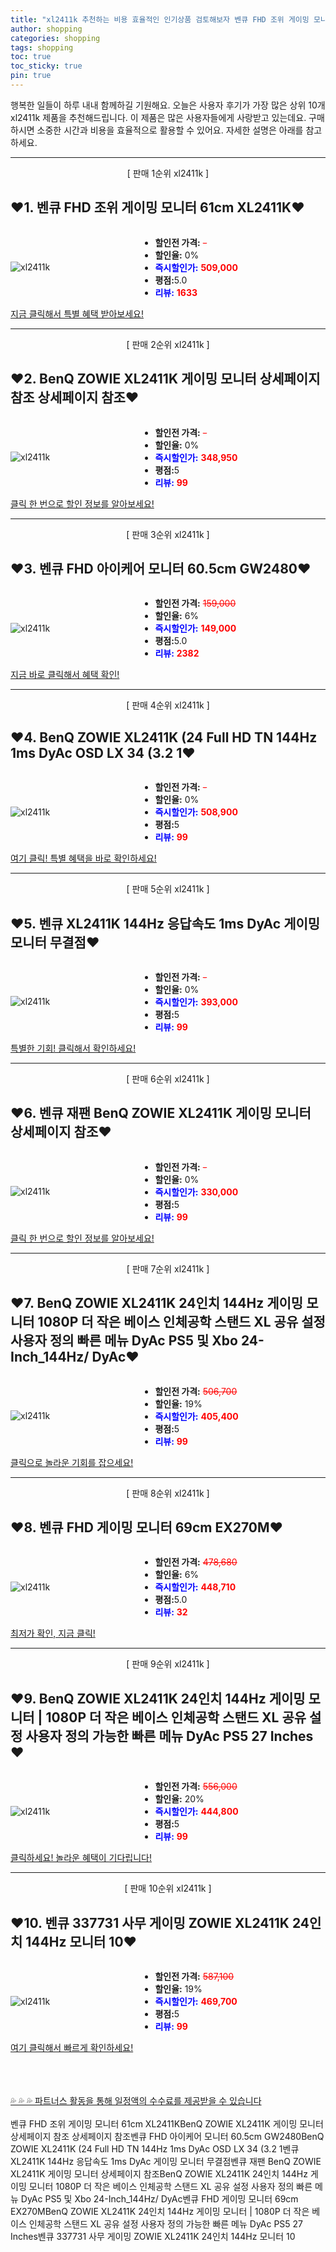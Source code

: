 ```yaml
---
title: "xl2411k 추천하는 비용 효율적인 인기상품 검토해보자 벤큐 FHD 조위 게이밍 모니터"
author: shopping
categories: shopping
tags: shopping
toc: true
toc_sticky: true
pin: true
---
```

행복한 일들이 하루 내내 함께하길 기원해요. 오늘은 사용자 후기가 가장 많은 상위 10개 xl2411k 제품을 추천해드립니다. 이 제품은 많은 사용자들에게 사랑받고 있는데요. 구매하시면 소중한 시간과 비용을 효율적으로 활용할 수 있어요. 자세한 설명은 아래를 참고하세요.

---
<p class="toplist" style="margin: 0 auto; display: block; width: fit-content;">[ 판매 1순위 xl2411k ]</p>

<h2><strong>❤️1. 벤큐 FHD 조위 게이밍 모니터 61cm XL2411K❤️</strong></h2>

<div style="display: flex; align-items: center;">
    <div style="flex: 0.4;">
        <img src="https://thumbnail7.coupangcdn.com/thumbnails/remote/230x230ex/image/vendor_inventory/42f4/9b6b2fcdfbf3b1d99b668fdf8eb634ab8dd59d5c3d59363d232b3ce16151.jpg" alt="xl2411k" style="max-width: 100%;">
    </div>
    <div style="flex: 0.6; margin-left: 10px;">
        <ul>
            <li><strong>할인전 가격:</strong> <del style="color: red;">-</del></li>
            <li><strong>할인율:</strong> 0%</li>
            <li><span style='color:blue'><strong>즉시할인가:</strong></span> <span style='color:red'><strong>509,000</strong></span></li>
            <li><strong>평점:</strong>5.0</li>
            <li><span style='color:blue'><strong>리뷰:</strong></span> <span style='color:red'><strong>1633</strong></span></li>
        </ul>
    </div>
</div>
<div class="center">
    <a href="https://William4Davisa.github.io?lptag=AF9450613&subid=githubio&pageKey=5033899308&traceid=V0-153&itemId=6762458094&vendorItemId=78548191358" class="myButton">
        지금 클릭해서 특별 혜택 받아보세요!
    </a>
</div>


---
<p class="toplist" style="margin: 0 auto; display: block; width: fit-content;">[ 판매 2순위 xl2411k ]</p>

<h2><strong>❤️2. BenQ ZOWIE XL2411K 게이밍 모니터 상세페이지 참조 상세페이지 참조❤️</strong></h2>

<div style="display: flex; align-items: center;">
    <div style="flex: 0.4;">
        <img src="https://thumbnail7.coupangcdn.com/thumbnails/remote/230x230ex/image/vendor_inventory/c3e0/5743b98fa2bdee77135e0b39be25f29011ee7c0b823d63b538a88010d742.jpg" alt="xl2411k" style="max-width: 100%;">
    </div>
    <div style="flex: 0.6; margin-left: 10px;">
        <ul>
            <li><strong>할인전 가격:</strong> <del style="color: red;">-</del></li>
            <li><strong>할인율:</strong> 0%</li>
            <li><span style='color:blue'><strong>즉시할인가:</strong></span> <span style='color:red'><strong>348,950</strong></span></li>
            <li><strong>평점:</strong>5</li>
            <li><span style='color:blue'><strong>리뷰:</strong></span> <span style='color:red'><strong>99</strong></span></li>
        </ul>
    </div>
</div>
<div class="center">
    <a href="https://William4Davisa.github.io?lptag=AF9450613&subid=githubio&pageKey=6788524559&traceid=V0-153&itemId=15987194125&vendorItemId=86346959656" class="myButton">
        클릭 한 번으로 할인 정보를 알아보세요!
    </a>
</div>


---
<p class="toplist" style="margin: 0 auto; display: block; width: fit-content;">[ 판매 3순위 xl2411k ]</p>

<h2><strong>❤️3. 벤큐 FHD 아이케어 모니터 60.5cm GW2480❤️</strong></h2>

<div style="display: flex; align-items: center;">
    <div style="flex: 0.4;">
        <img src="https://thumbnail8.coupangcdn.com/thumbnails/remote/230x230ex/image/retail/images/1705493343226367-85805741-c152-483e-adfa-3cc0b256be6b.jpg" alt="xl2411k" style="max-width: 100%;">
    </div>
    <div style="flex: 0.6; margin-left: 10px;">
        <ul>
            <li><strong>할인전 가격:</strong> <del style="color: red;">159,000</del></li>
            <li><strong>할인율:</strong> 6%</li>
            <li><span style='color:blue'><strong>즉시할인가:</strong></span> <span style='color:red'><strong>149,000</strong></span></li>
            <li><strong>평점:</strong>5.0</li>
            <li><span style='color:blue'><strong>리뷰:</strong></span> <span style='color:red'><strong>2382</strong></span></li>
        </ul>
    </div>
</div>
<div class="center">
    <a href="https://William4Davisa.github.io?lptag=AF9450613&subid=githubio&pageKey=27519218&traceid=V0-153&itemId=105880210&vendorItemId=3203709127" class="myButton">
        지금 바로 클릭해서 혜택 확인!
    </a>
</div>


---
<p class="toplist" style="margin: 0 auto; display: block; width: fit-content;">[ 판매 4순위 xl2411k ]</p>

<h2><strong>❤️4. BenQ ZOWIE XL2411K (24 Full HD TN 144Hz 1ms DyAc OSD LX 34 (3.2 1❤️</strong></h2>

<div style="display: flex; align-items: center;">
    <div style="flex: 0.4;">
        <img src="https://thumbnail7.coupangcdn.com/thumbnails/remote/230x230ex/image/vendor_inventory/d02c/46087861a315c9ab4d1e75bb739e4af9d4a2832da3aac1111708ac2b02db.jpg" alt="xl2411k" style="max-width: 100%;">
    </div>
    <div style="flex: 0.6; margin-left: 10px;">
        <ul>
            <li><strong>할인전 가격:</strong> <del style="color: red;">-</del></li>
            <li><strong>할인율:</strong> 0%</li>
            <li><span style='color:blue'><strong>즉시할인가:</strong></span> <span style='color:red'><strong>508,900</strong></span></li>
            <li><strong>평점:</strong>5</li>
            <li><span style='color:blue'><strong>리뷰:</strong></span> <span style='color:red'><strong>99</strong></span></li>
        </ul>
    </div>
</div>
<div class="center">
    <a href="https://William4Davisa.github.io?lptag=AF9450613&subid=githubio&pageKey=8174071596&traceid=V0-153&itemId=23356797525&vendorItemId=90387393569" class="myButton">
        여기 클릭! 특별 혜택을 바로 확인하세요!
    </a>
</div>


---
<p class="toplist" style="margin: 0 auto; display: block; width: fit-content;">[ 판매 5순위 xl2411k ]</p>

<h2><strong>❤️5. 벤큐 XL2411K 144Hz 응답속도 1ms DyAc 게이밍 모니터 무결점❤️</strong></h2>

<div style="display: flex; align-items: center;">
    <div style="flex: 0.4;">
        <img src="https://thumbnail10.coupangcdn.com/thumbnails/remote/230x230ex/image/vendor_inventory/6d40/5266c5a14227013cff6d99d067968591989989c39c649f9e9f983de0f8b7.jpg" alt="xl2411k" style="max-width: 100%;">
    </div>
    <div style="flex: 0.6; margin-left: 10px;">
        <ul>
            <li><strong>할인전 가격:</strong> <del style="color: red;">-</del></li>
            <li><strong>할인율:</strong> 0%</li>
            <li><span style='color:blue'><strong>즉시할인가:</strong></span> <span style='color:red'><strong>393,000</strong></span></li>
            <li><strong>평점:</strong>5</li>
            <li><span style='color:blue'><strong>리뷰:</strong></span> <span style='color:red'><strong>99</strong></span></li>
        </ul>
    </div>
</div>
<div class="center">
    <a href="https://William4Davisa.github.io?lptag=AF9450613&subid=githubio&pageKey=7779653709&traceid=V0-153&itemId=21023444097&vendorItemId=88086455406" class="myButton">
        특별한 기회! 클릭해서 확인하세요!
    </a>
</div>


---
<p class="toplist" style="margin: 0 auto; display: block; width: fit-content;">[ 판매 6순위 xl2411k ]</p>

<h2><strong>❤️6. 벤큐 재팬 BenQ ZOWIE XL2411K 게이밍 모니터 상세페이지 참조❤️</strong></h2>

<div style="display: flex; align-items: center;">
    <div style="flex: 0.4;">
        <img src="https://thumbnail10.coupangcdn.com/thumbnails/remote/230x230ex/image/vendor_inventory/8d5b/f7612879649a1154ac81e42b4b095afdcf477a87349fe04695cea8e3164e.jpg" alt="xl2411k" style="max-width: 100%;">
    </div>
    <div style="flex: 0.6; margin-left: 10px;">
        <ul>
            <li><strong>할인전 가격:</strong> <del style="color: red;">-</del></li>
            <li><strong>할인율:</strong> 0%</li>
            <li><span style='color:blue'><strong>즉시할인가:</strong></span> <span style='color:red'><strong>330,000</strong></span></li>
            <li><strong>평점:</strong>5</li>
            <li><span style='color:blue'><strong>리뷰:</strong></span> <span style='color:red'><strong>99</strong></span></li>
        </ul>
    </div>
</div>
<div class="center">
    <a href="https://William4Davisa.github.io?lptag=AF9450613&subid=githubio&pageKey=8142362560&traceid=V0-153&itemId=23139961151&vendorItemId=90172861325" class="myButton">
        클릭 한 번으로 할인 정보를 알아보세요!
    </a>
</div>


---
<p class="toplist" style="margin: 0 auto; display: block; width: fit-content;">[ 판매 7순위 xl2411k ]</p>

<h2><strong>❤️7. BenQ ZOWIE XL2411K 24인치 144Hz 게이밍 모니터 1080P 더 작은 베이스 인체공학 스탠드 XL 공유 설정 사용자 정의 빠른 메뉴 DyAc PS5 및 Xbo 24-Inch_144Hz/ DyAc❤️</strong></h2>

<div style="display: flex; align-items: center;">
    <div style="flex: 0.4;">
        <img src="https://thumbnail8.coupangcdn.com/thumbnails/remote/230x230ex/image/vendor_inventory/8fe3/cbaa718567c100e6ecd3a842797655ec62558d575422dab2225d14c6acf0.jpg" alt="xl2411k" style="max-width: 100%;">
    </div>
    <div style="flex: 0.6; margin-left: 10px;">
        <ul>
            <li><strong>할인전 가격:</strong> <del style="color: red;">506,700</del></li>
            <li><strong>할인율:</strong> 19%</li>
            <li><span style='color:blue'><strong>즉시할인가:</strong></span> <span style='color:red'><strong>405,400</strong></span></li>
            <li><strong>평점:</strong>5</li>
            <li><span style='color:blue'><strong>리뷰:</strong></span> <span style='color:red'><strong>99</strong></span></li>
        </ul>
    </div>
</div>
<div class="center">
    <a href="https://William4Davisa.github.io?lptag=AF9450613&subid=githubio&pageKey=7888418863&traceid=V0-153&itemId=21589953910&vendorItemId=89906597383" class="myButton">
        클릭으로 놀라운 기회를 잡으세요!
    </a>
</div>


---
<p class="toplist" style="margin: 0 auto; display: block; width: fit-content;">[ 판매 8순위 xl2411k ]</p>

<h2><strong>❤️8. 벤큐 FHD 게이밍 모니터 69cm EX270M❤️</strong></h2>

<div style="display: flex; align-items: center;">
    <div style="flex: 0.4;">
        <img src="https://thumbnail6.coupangcdn.com/thumbnails/remote/230x230ex/image/retail/images/2023/02/28/17/3/5fa37881-0e41-46fd-b13f-c628537540e1.png" alt="xl2411k" style="max-width: 100%;">
    </div>
    <div style="flex: 0.6; margin-left: 10px;">
        <ul>
            <li><strong>할인전 가격:</strong> <del style="color: red;">478,680</del></li>
            <li><strong>할인율:</strong> 6%</li>
            <li><span style='color:blue'><strong>즉시할인가:</strong></span> <span style='color:red'><strong>448,710</strong></span></li>
            <li><strong>평점:</strong>5.0</li>
            <li><span style='color:blue'><strong>리뷰:</strong></span> <span style='color:red'><strong>32</strong></span></li>
        </ul>
    </div>
</div>
<div class="center">
    <a href="https://William4Davisa.github.io?lptag=AF9450613&subid=githubio&pageKey=7707987071&traceid=V0-153&itemId=20654732930&vendorItemId=85201967910" class="myButton">
        최저가 확인, 지금 클릭!
    </a>
</div>


---
<p class="toplist" style="margin: 0 auto; display: block; width: fit-content;">[ 판매 9순위 xl2411k ]</p>

<h2><strong>❤️9. BenQ ZOWIE XL2411K 24인치 144Hz 게이밍 모니터 | 1080P 더 작은 베이스 인체공학 스탠드 XL 공유 설정 사용자 정의 가능한 빠른 메뉴 DyAc PS5 27 Inches❤️</strong></h2>

<div style="display: flex; align-items: center;">
    <div style="flex: 0.4;">
        <img src="https://thumbnail8.coupangcdn.com/thumbnails/remote/230x230ex/image/vendor_inventory/8fe3/cbaa718567c100e6ecd3a842797655ec62558d575422dab2225d14c6acf0.jpg" alt="xl2411k" style="max-width: 100%;">
    </div>
    <div style="flex: 0.6; margin-left: 10px;">
        <ul>
            <li><strong>할인전 가격:</strong> <del style="color: red;">556,000</del></li>
            <li><strong>할인율:</strong> 20%</li>
            <li><span style='color:blue'><strong>즉시할인가:</strong></span> <span style='color:red'><strong>444,800</strong></span></li>
            <li><strong>평점:</strong>5</li>
            <li><span style='color:blue'><strong>리뷰:</strong></span> <span style='color:red'><strong>99</strong></span></li>
        </ul>
    </div>
</div>
<div class="center">
    <a href="https://William4Davisa.github.io?lptag=AF9450613&subid=githubio&pageKey=8005397521&traceid=V0-153&itemId=22313260004&vendorItemId=90116014448" class="myButton">
        클릭하세요! 놀라운 혜택이 기다립니다!
    </a>
</div>


---
<p class="toplist" style="margin: 0 auto; display: block; width: fit-content;">[ 판매 10순위 xl2411k ]</p>

<h2><strong>❤️10. 벤큐 337731 사무 게이밍 ZOWIE XL2411K 24인치 144Hz 모니터 10❤️</strong></h2>

<div style="display: flex; align-items: center;">
    <div style="flex: 0.4;">
        <img src="https://thumbnail8.coupangcdn.com/thumbnails/remote/230x230ex/image/vendor_inventory/8fe3/cbaa718567c100e6ecd3a842797655ec62558d575422dab2225d14c6acf0.jpg" alt="xl2411k" style="max-width: 100%;">
    </div>
    <div style="flex: 0.6; margin-left: 10px;">
        <ul>
            <li><strong>할인전 가격:</strong> <del style="color: red;">587,100</del></li>
            <li><strong>할인율:</strong> 19%</li>
            <li><span style='color:blue'><strong>즉시할인가:</strong></span> <span style='color:red'><strong>469,700</strong></span></li>
            <li><strong>평점:</strong>5</li>
            <li><span style='color:blue'><strong>리뷰:</strong></span> <span style='color:red'><strong>99</strong></span></li>
        </ul>
    </div>
</div>
<div class="center">
    <a href="https://William4Davisa.github.io?lptag=AF9450613&subid=githubio&pageKey=8197803671&traceid=V0-153&itemId=23487329458&vendorItemId=90638096664" class="myButton">
        여기 클릭해서 빠르게 확인하세요!
    </a>
</div>

<br><br><br>[💦 💦 💦 파트너스 활동을 통해 일정액의 수수료를 제공받을 수 있습니다](https://link.coupang.com/a/bcpT2c)<br><br>벤큐 FHD 조위 게이밍 모니터 61cm XL2411KBenQ ZOWIE XL2411K 게이밍 모니터 상세페이지 참조 상세페이지 참조벤큐 FHD 아이케어 모니터 60.5cm GW2480BenQ ZOWIE XL2411K (24 Full HD TN 144Hz 1ms DyAc OSD LX 34 (3.2 1벤큐 XL2411K 144Hz 응답속도 1ms DyAc 게이밍 모니터 무결점벤큐 재팬 BenQ ZOWIE XL2411K 게이밍 모니터 상세페이지 참조BenQ ZOWIE XL2411K 24인치 144Hz 게이밍 모니터 1080P 더 작은 베이스 인체공학 스탠드 XL 공유 설정 사용자 정의 빠른 메뉴 DyAc PS5 및 Xbo 24-Inch_144Hz/ DyAc벤큐 FHD 게이밍 모니터 69cm EX270MBenQ ZOWIE XL2411K 24인치 144Hz 게이밍 모니터 | 1080P 더 작은 베이스 인체공학 스탠드 XL 공유 설정 사용자 정의 가능한 빠른 메뉴 DyAc PS5 27 Inches벤큐 337731 사무 게이밍 ZOWIE XL2411K 24인치 144Hz 모니터 10